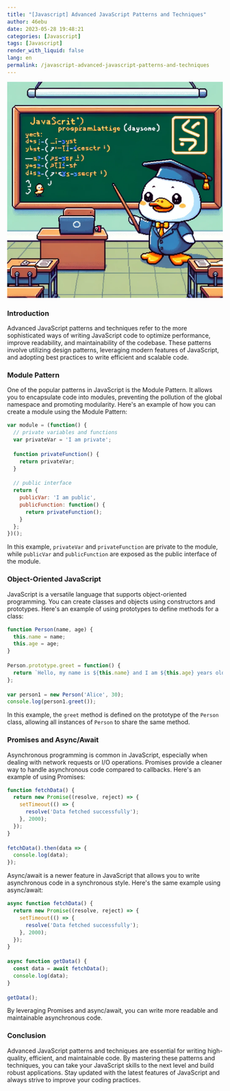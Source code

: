 ```yaml
---
title: "[Javascript] Advanced JavaScript Patterns and Techniques"
author: 46ebu
date: 2023-05-28 19:48:21 
categories: [Javascript]
tags: [Javascript]
render_with_liquid: false
lang: en
permalink: /javascript-advanced-javascript-patterns-and-techniques
---
```


![Intro](/assets/img/post/javascript.png)
### Introduction
Advanced JavaScript patterns and techniques refer to the more sophisticated ways of writing JavaScript code to optimize performance, improve readability, and maintainability of the codebase. These patterns involve utilizing design patterns, leveraging modern features of JavaScript, and adopting best practices to write efficient and scalable code.

### Module Pattern
One of the popular patterns in JavaScript is the Module Pattern. It allows you to encapsulate code into modules, preventing the pollution of the global namespace and promoting modularity. Here's an example of how you can create a module using the Module Pattern:

```javascript
var module = (function() {
  // private variables and functions
  var privateVar = 'I am private';

  function privateFunction() {
    return privateVar;
  }

  // public interface
  return {
    publicVar: 'I am public',
    publicFunction: function() {
      return privateFunction();
    }
  };
})();
```

In this example, `privateVar` and `privateFunction` are private to the module, while `publicVar` and `publicFunction` are exposed as the public interface of the module.

### Object-Oriented JavaScript
JavaScript is a versatile language that supports object-oriented programming. You can create classes and objects using constructors and prototypes. Here's an example of using prototypes to define methods for a class:

```javascript
function Person(name, age) {
  this.name = name;
  this.age = age;
}

Person.prototype.greet = function() {
  return `Hello, my name is ${this.name} and I am ${this.age} years old.`;
};

var person1 = new Person('Alice', 30);
console.log(person1.greet());
```

In this example, the `greet` method is defined on the prototype of the `Person` class, allowing all instances of `Person` to share the same method.

### Promises and Async/Await
Asynchronous programming is common in JavaScript, especially when dealing with network requests or I/O operations. Promises provide a cleaner way to handle asynchronous code compared to callbacks. Here's an example of using Promises:

```javascript
function fetchData() {
  return new Promise((resolve, reject) => {
    setTimeout(() => {
      resolve('Data fetched successfully');
    }, 2000);
  });
}

fetchData().then(data => {
  console.log(data);
});
```

Async/await is a newer feature in JavaScript that allows you to write asynchronous code in a synchronous style. Here's the same example using async/await:

```javascript
async function fetchData() {
  return new Promise((resolve, reject) => {
    setTimeout(() => {
      resolve('Data fetched successfully');
    }, 2000);
  });
}

async function getData() {
  const data = await fetchData();
  console.log(data);
}

getData();
```

By leveraging Promises and async/await, you can write more readable and maintainable asynchronous code.

### Conclusion
Advanced JavaScript patterns and techniques are essential for writing high-quality, efficient, and maintainable code. By mastering these patterns and techniques, you can take your JavaScript skills to the next level and build robust applications. Stay updated with the latest features of JavaScript and always strive to improve your coding practices.